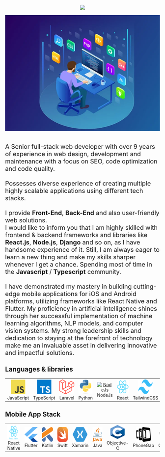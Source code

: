 <p align="center">
  <a href="https://github.com/web3-king"><img src="https://readme-typing-svg.herokuapp.com/?lines=Creative,%20Passionate%20and%20Efficient%20Senior%20Full%20Stack%20Engineer;Accurate%20and%20Highly%20secure%20Web%20developer;Highly%20Focus%20Leading%20Web%20and%20SEO%20Expert;9+%2B%20years%20of%20hands-on%20experience;&center=true&width=800&height=45"></a>
</p>
<p align="center">
  <img align="center" src="./pics/web7.png" style = "width: -webkit-fill-available;"/>
</p>
<h1 align="center">
</h1>
<p style="font-size: 20px;">
A Senior full-stack web developer with over 9 years of experience in web design, development and maintenance with a focus on SEO, code optimization and code quality. <br><br>
                Possesses diverse experience of creating multiple highly scalable applications using different tech stacks.
                <br><br>
                I provide <b>Front-End</b>, <b>Back-End</b> and also user-friendly web solutions.<br>
                I would like to inform you that I am highly skilled with frontend & backend frameworks and libraries like <b><i class="bi bi-react"></i>React.js</b>, <b>Node.js</b>, <b>Django</b> and so on, as I have handsome experience of it. Still, I am always eager to learn a new thing and make my skills sharper whenever I get a chance.
                Spending most of time in the <b>Javascript</b> / <b>Typescript</b> community.<br><br>
                 I have demonstrated my mastery in building cutting-edge mobile applications for iOS and Android platforms, utilizing frameworks like React Native and Flutter. My proficiency in artificial intelligence shines through her successful implementation of machine learning algorithms, NLP models, and computer vision systems. My strong leadership skills and dedication to staying at the forefront of technology make me an invaluable asset in delivering innovative and impactful solutions.
</p>
  
## Languages & libraries

<table>
  <tr>
    <td align="center" width="96">
      <a href="#macropower-tech">
        <img src="./pics/javascript-original.svg" width="48" height="48" alt="JavaScript" />
      </a>
      <br>JavaScript
    </td>
    <td align="center" width="96">
      <a href="#macropower-tech">
        <img src="./pics/typescript-original.svg" width="48" height="48" alt="TypeScript" />
      </a>
      <br>TypeScript
    </td>
        <td align="center" width="96">
      <a href="#macropower-tech">
        <img src="./pics/laravel-2.svg" width="48" height="48" alt="Laravel" />
      </a>
      <br>Laravel
    </td>
    <td align="center" width="96">
      <a href="#macropower-tech">
        <img src="./pics/python-original.svg" width="48" height="48" alt="Python" />
      </a>
      <br>Python
    </td>
    <td align="center" width="96">
      <a href="#macropower-tech">
        <img src="https://cdn.iconscout.com/icon/free/png-64/node-js-1174925.png" width="48" height="48" alt="NodeJs" />
      </a>
      <br>NodeJs
    </td>
    <td align="center" width="96">
      <a href="#macropower-tech" >
        <img src="./pics/react-original.svg" width="48" height="48" alt="React" />
      </a>
      <br>React
    </td>
    <td align="center" width="96">
      <a href="#macropower-tech" >
        <img src="./pics/tailwindcss.svg" width="48" height="48" alt="TailwindCSS" />
      </a>
      <br>TailwindCSS
    </td>
    <td align="center" width="96">
      <a href="#macropower-tech">
        <img src="./pics/sass-original.svg" width="48" height="48" alt="Sass" />
      </a>
      <br>Sass
    </td>
    <td align="center"  width="96">
      <a href="#macropower-tech">
        <img src="./pics/mongodb.svg" width="48" height="48" alt="MongoDB" />
      </a>
      <br>MongoDB
    </td>
    <td align="center"  width="96">
      <a href="#macropower-tech">
        <img src="./pics/mysql-original.svg" width="48" height="48" alt="MySQL" />
      </a>
      <br>MySQL
    </td>
  </tr>
</table>

## Mobile App Stack

<table>
  <tr>
    <td align="center" width="96">
      <a href="#macropower-tech">
        <img src="./pics/react-native-1.svg" width="48" height="48" alt="React Native" />
      </a>
      <br>React Native
    </td>
    <td align="center" width="96">
      <a href="#macropower-tech">
        <img src="./pics/flutter.svg" width="48" height="48" alt="flutter" />
      </a>
      <br>Flutter
    </td>
    <td align="center" width="96">
      <a href="#macropower-tech">
        <img src="./pics/kotlin.svg" width="48" height="48" alt="kotlin" />
      </a>
      <br>Kotlin
    </td>
    <td align="center" width="96">
      <a href="#macropower-tech">
        <img src="./pics/swift-15.svg" width="48" height="48" alt="swift" />
      </a>
      <br>Swift
    </td>
    <td align="center" width="96">
      <a href="#macropower-tech" >
        <img src="./pics/xamarin.svg" width="48" height="48" alt="Xamarin" />
      </a>
      <br>Xamarin
    </td>
    <td align="center" width="96">
      <a href="#macropower-tech" >
        <img src="./pics/java-4.svg" width="48" height="48" alt="Java" />
      </a>
      <br>Java
    </td>
    <td align="center" width="96">
      <a href="#macropower-tech">
        <img src="./pics/c-1.svg" width="48" height="48" alt="Objective-C" />
      </a>
      <br>Objective-C
    </td>
    <td align="center"  width="96">
      <a href="#macropower-tech">
        <img src="./pics/phonegap.svg" width="48" height="48" alt="PhoneGap" />
      </a>
      <br>PhoneGap
    </td>
    <td align="center"  width="96">
      <a href="#macropower-tech">
        <img src="./pics/cordova.svg" width="48" height="48" alt="Cordova" />
      </a>
      <br>Cordova
    </td>
    <td align="center"  width="96">
      <a href="#macropower-tech">
        <img src="./pics/unity-69.svg" width="48" height="48" alt="Unity" />
      </a>
      <br>Unity
    </td>
  </tr>
</table>

